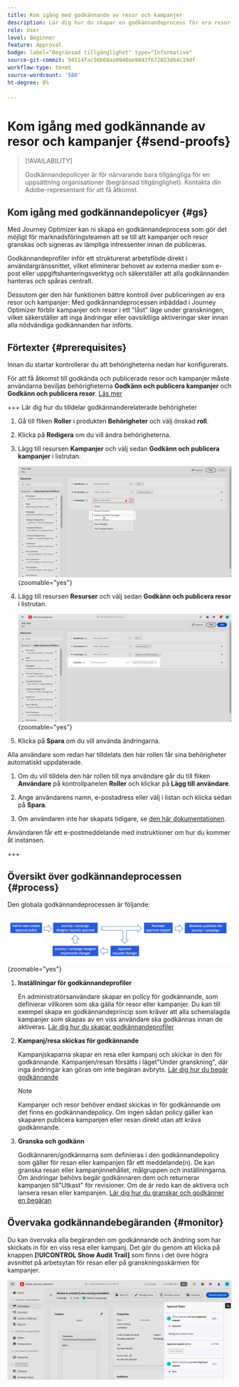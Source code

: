 ```yaml
---
title: Kom igång med godkännande av resor och kampanjer
description: Lär dig hur du skapar en godkännandeprocess för era resor och kampanjer.
role: User
level: Beginner
feature: Approval
badge: label="Begränsad tillgänglighet" type="Informative"
source-git-commit: 94114fac56b68aa0940ae9843f672823d64c19df
workflow-type: tm+mt
source-wordcount: '580'
ht-degree: 0%

---
```



# Kom igång med godkännande av resor och kampanjer {#send-proofs}

>[!AVAILABILITY]
>
> Godkännandepolicyer är för närvarande bara tillgängliga för en uppsättning organisationer (begränsad tillgänglighet). Kontakta din Adobe-representant för att få åtkomst.

## Kom igång med godkännandepolicyer {#gs}

Med Journey Optimizer kan ni skapa en godkännandeprocess som gör det möjligt för marknadsföringsteamen att se till att kampanjer och resor granskas och signeras av lämpliga intressenter innan de publiceras.

Godkännandeprofiler inför ett strukturerat arbetsflöde direkt i användargränssnittet, vilket eliminerar behovet av externa medier som e-post eller uppgiftshanteringsverktyg och säkerställer att alla godkännanden hanteras och spåras centralt.

Dessutom ger den här funktionen bättre kontroll över publiceringen av era resor och kampanjer: Med godkännandeprocessen inbäddad i Journey Optimizer förblir kampanjer och resor i ett &quot;låst&quot; läge under granskningen, vilket säkerställer att inga ändringar eller oavsiktliga aktiveringar sker innan alla nödvändiga godkännanden har införts.

## Förtexter {#prerequisites}

Innan du startar kontrollerar du att behörigheterna nedan har konfigurerats.

För att få åtkomst till godkända och publicerade resor och kampanjer måste användarna beviljas behörigheterna **Godkänn och publicera kampanjer** och **Godkänn och publicera resor**. [Läs mer](../administration/permissions.md)

+++  Lär dig hur du tilldelar godkännanderelaterade behörigheter

1. Gå till fliken **Roller** i produkten **Behörigheter** och välj önskad **roll**.

1. Klicka på **Redigera** om du vill ändra behörigheterna.

1. Lägg till resursen **Kampanjer** och välj sedan **Godkänn och publicera kampanjer** i listrutan.

   ![](assets/permissions_approval.png){zoomable="yes"}

1. Lägg till resursen **Resurser** och välj sedan **Godkänn och publicera resor** i listrutan.

   ![](assets/permissions_approval_2.png){zoomable="yes"}

1. Klicka på **Spara** om du vill använda ändringarna.

Alla användare som redan har tilldelats den här rollen får sina behörigheter automatiskt uppdaterade.

1. Om du vill tilldela den här rollen till nya användare går du till fliken **Användare** på kontrollpanelen **Roller** och klickar på **Lägg till användare**.

1. Ange användarens namn, e-postadress eller välj i listan och klicka sedan på **Spara**.

1. Om användaren inte har skapats tidigare, se [den här dokumentationen](https://experienceleague.adobe.com/en/docs/experience-platform/access-control/abac/permissions-ui/users).

Användaren får ett e-postmeddelande med instruktioner om hur du kommer åt instansen.

+++

## Översikt över godkännandeprocessen {#process}

Den globala godkännandeprocessen är följande:

![](assets/approval-process.png){zoomable="yes"}

1. **Inställningar för godkännandeprofiler**

   En administratörsanvändare skapar en policy för godkännande, som definierar villkoren som ska gälla för resor eller kampanjer. Du kan till exempel skapa en godkännandeprincip som kräver att alla schemalagda kampanjer som skapas av en viss användare ska godkännas innan de aktiveras. [Lär dig hur du skapar godkännandeprofiler](approval-policies.md)

1. **Kampanj/resa skickas för godkännande**

   Kampanjskaparna skapar en resa eller kampanj och skickar in den för godkännande. Kampanjen/resan försätts i läget&quot;Under granskning&quot;, där inga ändringar kan göras om inte begäran avbryts. [Lär dig hur du begär godkännande](request-approval.md)

   >[!NOTE]
   >
   >Kampanjer och resor behöver endast skickas in för godkännande om det finns en godkännandepolicy. Om ingen sådan policy gäller kan skaparen publicera kampanjen eller resan direkt utan att kräva godkännande.

1. **Granska och godkänn**

   Godkännaren/godkännarna som definieras i den godkännandepolicy som gäller för resan eller kampanjen får ett meddelande(n). De kan granska resan eller kampanjinnehållet, målgruppen och inställningarna. Om ändringar behövs begär godkännaren dem och returnerar kampanjen till&quot;Utkast&quot; för revisioner. Om de är redo kan de aktivera och lansera resan eller kampanjen. [Lär dig hur du granskar och godkänner en begäran](review-approve-request.md)

## Övervaka godkännandebegäranden {#monitor}

Du kan övervaka alla begäranden om godkännande och ändring som har skickats in för en viss resa eller kampanj. Det gör du genom att klicka på knappen **[!UICONTROL Show Audit Trail]** som finns i det övre högra avsnittet på arbetsytan för resan eller på granskningsskärmen för kampanjer.

![](assets/monitor-requests.png)
